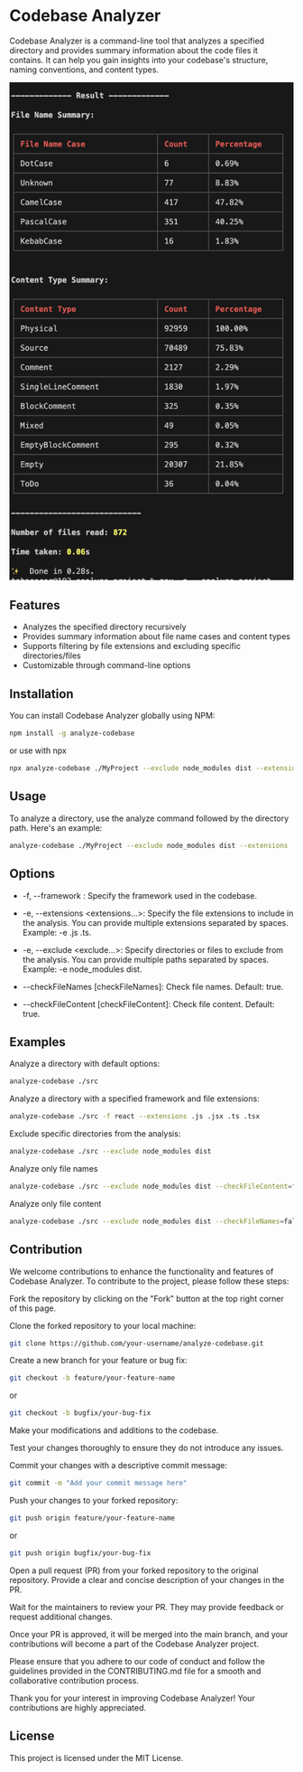 
# Codebase Analyzer

Codebase Analyzer is a command-line tool that analyzes a specified directory and provides summary information about the code files it contains. It can help you gain insights into your codebase's structure, naming conventions, and content types.

![Example Image](./example-output.png)


## Features

- Analyzes the specified directory recursively
- Provides summary information about file name cases and content types
- Supports filtering by file extensions and excluding specific directories/files
- Customizable through command-line options

## Installation

You can install Codebase Analyzer globally using NPM:

```bash
npm install -g analyze-codebase 
```

or use with npx

```bash
npx analyze-codebase ./MyProject --exclude node_modules dist --extensions .tsx .ts
```

## Usage

To analyze a directory, use the analyze command followed by the directory path. Here's an example:

```bash
analyze-codebase ./MyProject --exclude node_modules dist --extensions .tsx .ts
```

## Options

- -f, --framework <framework>: Specify the framework used in the codebase.
- -e, --extensions <extensions...>: Specify the file extensions to include in the analysis. You can provide multiple extensions separated by spaces. Example: -e .js .ts.

- -e, --exclude <exclude...>: Specify directories or files to exclude from the analysis. You can provide multiple paths separated by spaces. Example: -e node_modules dist.

- --checkFileNames [checkFileNames]: Check file names. Default: true.

- --checkFileContent [checkFileContent]: Check file content. Default: true.

## Examples

Analyze a directory with default options:

```bash
analyze-codebase ./src
```

Analyze a directory with a specified framework and file extensions:

```bash
analyze-codebase ./src -f react --extensions .js .jsx .ts .tsx
```

Exclude specific directories from the analysis:

```bash
analyze-codebase ./src --exclude node_modules dist
```

Analyze only file names

```bash
analyze-codebase ./src --exclude node_modules dist --checkFileContent=false
```

Analyze only file content

```bash
analyze-codebase ./src --exclude node_modules dist --checkFileNames=false
```

## Contribution

We welcome contributions to enhance the functionality and features of Codebase Analyzer. To contribute to the project, please follow these steps:

Fork the repository by clicking on the "Fork" button at the top right corner of this page.

Clone the forked repository to your local machine:

```bash
git clone https://github.com/your-username/analyze-codebase.git
```

Create a new branch for your feature or bug fix:

```bash
git checkout -b feature/your-feature-name
```

or 


```bash
git checkout -b bugfix/your-bug-fix
```

Make your modifications and additions to the codebase.

Test your changes thoroughly to ensure they do not introduce any issues.

Commit your changes with a descriptive commit message:

```bash
git commit -m "Add your commit message here"
```

Push your changes to your forked repository:

```bash
git push origin feature/your-feature-name
```
or

```bash
git push origin bugfix/your-bug-fix
```

Open a pull request (PR) from your forked repository to the original repository. Provide a clear and concise description of your changes in the PR.

Wait for the maintainers to review your PR. They may provide feedback or request additional changes.

Once your PR is approved, it will be merged into the main branch, and your contributions will become a part of the Codebase Analyzer project.

Please ensure that you adhere to our code of conduct and follow the guidelines provided in the CONTRIBUTING.md file for a smooth and collaborative contribution process.

Thank you for your interest in improving Codebase Analyzer! Your contributions are highly appreciated.

## License
This project is licensed under the MIT License.
